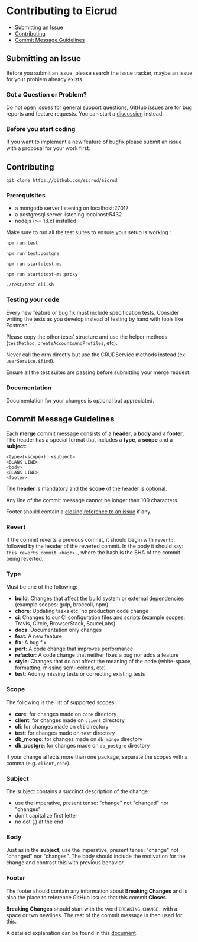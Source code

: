 # Contributing to Eicrud

- [Submitting an Issue](#submitting-an-issue)
- [Contributing](#contributing)
- [Commit Message Guidelines](#commit-message-guidelines)

## Submitting an Issue
Before you submit an issue, please search the issue tracker, maybe an issue for your problem already exists.

### Got a Question or Problem?

Do not open issues for general support questions, GitHub issues are for bug reports and feature requests. You can start a [discussion](https://github.com/eicrud/eicrud/discussions) instead.

### Before you start coding

If you want to implement a new feature of bugfix please submit an issue with a proposal for your work first.

## Contributing

`git clone https://github.com/eicrud/eicrud`

### Prerequisites

- a mongodb server listening on localhost:27017
- a postgresql server listening localhost:5432
- nodejs (>= 18.x) installed

Make sure to run all the test suites to ensure your setup is working :

```
npm run test 

npm run test:postgre

npm run start:test-ms

npm run start:test-ms:proxy

./test/test-cli.sh
```

### Testing your code

Every new feature or bug fix must include specification tests. Consider writing the tests as you develop instead of testing by hand with tools like Postman.

Please copy the other tests' structure and use the helper methods (`testMethod`, `createAccountsAndProfiles`, etc). 

Never call the orm directly but use the CRUDService methods instead (ex: `userService.$find`).

Ensure all the test suites are passing before submitting your merge request.

### Documentation

Documentation for your changes is optional but appreciated.

## Commit Message Guidelines

Each **merge** commit message consists of a **header**, a **body** and a **footer**. The header has a special
format that includes a **type**, a **scope** and a **subject**:

```
<type>(<scope>): <subject>
<BLANK LINE>
<body>
<BLANK LINE>
<footer>
```

The **header** is mandatory and the **scope** of the header is optional.

Any line of the commit message cannot be longer than 100 characters.

Footer should contain a [closing reference to an issue](https://help.github.com/articles/closing-issues-via-commit-messages/) if any.


### Revert

If the commit reverts a previous commit, it should begin with `revert:`, followed by the header of the reverted commit. In the body it should say: `This reverts commit <hash>.`, where the hash is the SHA of the commit being reverted.

### Type

Must be one of the following:

- **build**: Changes that affect the build system or external dependencies (example scopes: gulp, broccoli, npm)
- **chore**: Updating tasks etc; no production code change
- **ci**: Changes to our CI configuration files and scripts (example scopes: Travis, Circle, BrowserStack, SauceLabs)
- **docs**: Documentation only changes
- **feat**: A new feature
- **fix**: A bug fix
- **perf**: A code change that improves performance
- **refactor**: A code change that neither fixes a bug nor adds a feature
- **style**: Changes that do not affect the meaning of the code (white-space, formatting, missing semi-colons, etc)
- **test**: Adding missing tests or correcting existing tests


### Scope

The following is the list of supported scopes:

- **core**: for changes made on `core` directory
- **client**: for changes made on `client` directory
- **cli**: for changes made on `cli` directory
- **test**: for changes made on `test` directory
- **db_mongo**: for changes made on `db_mongo` directory
- **db_postgre**: for changes made on `db_postgre` directory

If your change affects more than one package, separate the scopes with a comma (e.g. `client,core`).


### Subject

The subject contains a succinct description of the change:

- use the imperative, present tense: "change" not "changed" nor "changes"
- don't capitalize first letter
- no dot (.) at the end

### Body

Just as in the **subject**, use the imperative, present tense: "change" not "changed" nor "changes".
The body should include the motivation for the change and contrast this with previous behavior.

### Footer

The footer should contain any information about **Breaking Changes** and is also the place to
reference GitHub issues that this commit **Closes**.

**Breaking Changes** should start with the word `BREAKING CHANGE:` with a space or two newlines. The rest of the commit message is then used for this.

A detailed explanation can be found in this [document][commit-message-format].

[commit-message-format]: https://docs.google.com/document/d/1QrDFcIiPjSLDn3EL15IJygNPiHORgU1_OOAqWjiDU5Y/edit#
